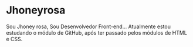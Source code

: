 # Jhoneyrosa 
Sou Jhoney rosa, Sou Desenvolvedor Front-end... Atualmente estou estudando o módulo de GitHub, após ter passado pelos módulos de HTML e CSS.
